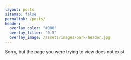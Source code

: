 ```yaml
---
layout: posts
sitemap: false
permalink: /posts/
header:
  overlay_color: "#000"
  overlay_filter: "0.5"
  overlay_image: /assets/images/park-header.jpg
---
```


Sorry, but the page you were trying to view does not exist.
